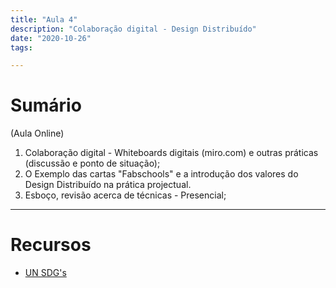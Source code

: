 ```yaml
---
title: "Aula 4"
description: "Colaboração digital - Design Distribuído"
date: "2020-10-26"
tags:

---
```


# Sumário

(Aula Online)

1. Colaboração digital - Whiteboards digitais (miro.com) e outras práticas (discussão e ponto de situação);
2. O Exemplo das cartas "Fabschools" e a introdução dos valores do Design Distribuído na prática projectual.
3. Esboço, revisão acerca de técnicas - Presencial;
 
___
# Recursos

* [UN SDG's](https://sdgs.un.org/goals)